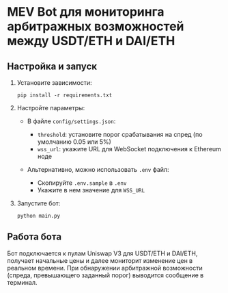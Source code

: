 # MEV Bot для мониторинга арбитражных возможностей между USDT/ETH и DAI/ETH

## Настройка и запуск

1. Установите зависимости:
   ```
   pip install -r requirements.txt
   ```

2. Настройте параметры:
   - В файле `config/settings.json`:
     - `threshold`: установите порог срабатывания на спред (по умолчанию 0.05 или 5%)
     - `wss_url`: укажите URL для WebSocket подключения к Ethereum ноде

   - Альтернативно, можно использовать `.env` файл:
     - Скопируйте `.env.sample` в `.env`
     - Укажите в нем значение для `WSS_URL`

3. Запустите бот:
   ```
   python main.py
   ```

## Работа бота
Бот подключается к пулам Uniswap V3 для USDT/ETH и DAI/ETH, получает начальные цены и далее мониторит изменение цен в реальном времени. При обнаружении арбитражной возможности (спреда, превышающего заданный порог) выводится сообщение в терминал.
